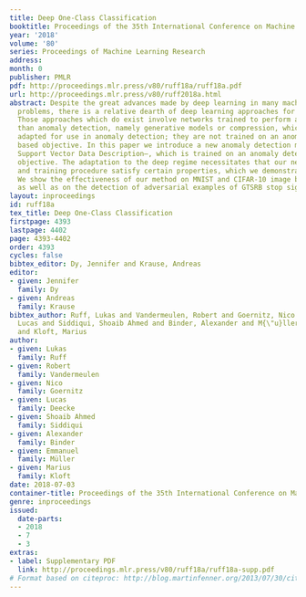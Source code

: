 ```yaml
---
title: Deep One-Class Classification
booktitle: Proceedings of the 35th International Conference on Machine Learning
year: '2018'
volume: '80'
series: Proceedings of Machine Learning Research
address: 
month: 0
publisher: PMLR
pdf: http://proceedings.mlr.press/v80/ruff18a/ruff18a.pdf
url: http://proceedings.mlr.press/v80/ruff2018a.html
abstract: Despite the great advances made by deep learning in many machine learning
  problems, there is a relative dearth of deep learning approaches for anomaly detection.
  Those approaches which do exist involve networks trained to perform a task other
  than anomaly detection, namely generative models or compression, which are in turn
  adapted for use in anomaly detection; they are not trained on an anomaly detection
  based objective. In this paper we introduce a new anomaly detection method—Deep
  Support Vector Data Description—, which is trained on an anomaly detection based
  objective. The adaptation to the deep regime necessitates that our neural network
  and training procedure satisfy certain properties, which we demonstrate theoretically.
  We show the effectiveness of our method on MNIST and CIFAR-10 image benchmark datasets
  as well as on the detection of adversarial examples of GTSRB stop signs.
layout: inproceedings
id: ruff18a
tex_title: Deep One-Class Classification
firstpage: 4393
lastpage: 4402
page: 4393-4402
order: 4393
cycles: false
bibtex_editor: Dy, Jennifer and Krause, Andreas
editor:
- given: Jennifer
  family: Dy
- given: Andreas
  family: Krause
bibtex_author: Ruff, Lukas and Vandermeulen, Robert and Goernitz, Nico and Deecke,
  Lucas and Siddiqui, Shoaib Ahmed and Binder, Alexander and M{\"u}ller, Emmanuel
  and Kloft, Marius
author:
- given: Lukas
  family: Ruff
- given: Robert
  family: Vandermeulen
- given: Nico
  family: Goernitz
- given: Lucas
  family: Deecke
- given: Shoaib Ahmed
  family: Siddiqui
- given: Alexander
  family: Binder
- given: Emmanuel
  family: Müller
- given: Marius
  family: Kloft
date: 2018-07-03
container-title: Proceedings of the 35th International Conference on Machine Learning
genre: inproceedings
issued:
  date-parts:
  - 2018
  - 7
  - 3
extras:
- label: Supplementary PDF
  link: http://proceedings.mlr.press/v80/ruff18a/ruff18a-supp.pdf
# Format based on citeproc: http://blog.martinfenner.org/2013/07/30/citeproc-yaml-for-bibliographies/
---
```

